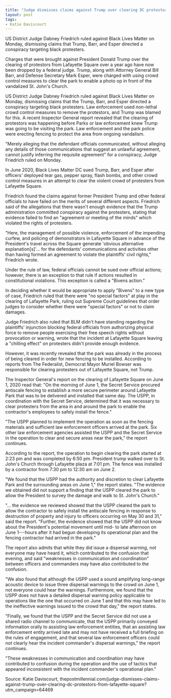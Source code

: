 ```yaml
---
title: "Judge dismisses claims against Trump over clearing DC protestors from Lafayette Square"
layout: post
tags:
- Katie Daviscourt
---
```


US District Judge Dabney Friedrich ruled against Black Lives Matter on Monday, dismissing claims that Trump, Barr, and Esper directed a conspiracy targeting black protesters.

Charges that were brought against President Donald Trump over the clearing of protestors from Lafayette Square over a year ago have now been dropped by a federal judge. Trump, along with Attorney General Bill Barr, and Defense Secretary Mark Esper, were charged with using crowd control measures to clear the park to enable a photo op in front of the vandalized St. John's Church.

US District Judge Dabney Friedrich ruled against Black Lives Matter on Monday, dismissing claims that the Trump, Barr, and Esper directed a conspiracy targeting black protesters. Law enforcement used non-lethal crowd control measures to remove the protestors, and Trump was blamed for this. A recent Inspector General report revealed that the clearing of protestors was happening before Parks or law enforcement knew Trump was going to be visiting the park. Law enforcement and the park police were erecting fencing to protect the area from ongoing vandalism.

"Merely alleging that the defendant officials communicated, without alleging any details of those communications that suggest an unlawful agreement, cannot justify inferring the requisite agreement" for a conspiracy, Judge Friedrich ruled on Monday.

In June 2020, Black Lives Matter DC sued Trump, Barr, and Esper after officers' deployed tear gas, pepper spray, flash bombs, and other crowd control measures in an attempt to clear the violent crowd of protesters from Lafayette Square.

Friedrich found the claims against former President Trump and other federal officials to have failed on the merits of several different aspects. Friedrich said of the allegations that there wasn't enough evidence that the Trump administration committed conspiracy against the protesters, stating that evidence failed to find an "agreement or meeting of the minds" which violated the rights of protesters.

"Here, the management of possible violence, enforcement of the impending curfew, and policing of demonstrators in Lafayette Square in advance of the President's travel across the Square generate 'obvious alternative explanation[s]'... for the defendants' communications and activities other than having formed an agreement to violate the plaintiffs' civil rights," Friedrich wrote.

Under the rule of law, federal officials cannot be sued over official actions; however, there is an exception to that rule if actions resulted in constitutional violations. This exception is called a "Bivens action."

In deciding whether it would be appropriate to apply "Bivens" to a new type of case, Friedrich ruled that there were "no special factors" at play in the clearing of Lafayette Park, ruling out Supreme Court guidelines that order judges to consider whether there were "special factors" or not to claim damages.

Judge Friedrich also ruled that BLM didn't have standing regarding the plaintiffs' injunction blocking federal officials from authorizing physical force to remove people exercising their free speech rights without provocation or warning, wrote that the incident at Lafayette Square leaving a "chilling effect" on protesters didn't provide enough evidence.

However, it was recently revealed that the park was already in the process of being cleared in order for new fencing to be installed. According to reports from The Federalist, Democrat Mayor Muriel Bowser was responsible for clearing protesters out of Lafayette Square, not Trump.

The Inspector General's report on the clearing of Lafayette Square on June 1, 2020 read that: "On the morning of June 1, the Secret Service procured antiscale fencing to establish a more secure perimeter around Lafayette Park that was to be delivered and installed that same day. The USPP, in coordination with the Secret Service, determined that it was necessary to clear protesters from the area in and around the park to enable the contractor's employees to safely install the fence."

"The USPP planned to implement the operation as soon as the fencing materials and sufficient law enforcement officers arrived at the park. Six other law enforcement agencies assisted the USPP and the Secret Service in the operation to clear and secure areas near the park," the report continues.

According to the report, the operation to begin clearing the park started at 2:23 pm and was completed by 6:50 pm. President trump walked over to St. John's Church through Lafayette plaza at 7:01 pm. The fence was installed by a contractor from 7:30 pm to 12:30 am on June 2.

"We found that the USPP had the authority and discretion to clear Lafayette Park and the surrounding areas on June 1," the report states. "The evidence we obtained did not support a finding that the USPP cleared the park to allow the President to survey the damage and walk to St. John's Church."

"... the evidence we reviewed showed that the USPP cleared the park to allow the contractor to safely install the antiscale fencing in response to destruction of property and injury to officers occurring on May 30 and 31," said the report. "Further, the evidence showed that the USPP did not know about the President's potential movement until mid- to late afternoon on June 1---hours after it had begun developing its operational plan and the fencing contractor had arrived in the park."

The report also admits that while they did issue a dispersal warning, not everyone may have heard it, which contributed to the confusion that evening, and said "weaknesses in communication and coordination" between officers and commanders may have also contributed to the confusion.

"We also found that although the USPP used a sound amplifying long-range acoustic device to issue three dispersal warnings to the crowd on June 1, not everyone could hear the warnings. Furthermore, we found that the USPP does not have a detailed dispersal warning policy applicable to operations like the one that occurred on June 1 and that this may have led to the ineffective warnings issued to the crowd that day," the report states.

"Finally, we found that the USPP and the Secret Service did not use a shared radio channel to communicate, that the USPP primarily conveyed information orally to assisting law enforcement entities, that an assisting law enforcement entity arrived late and may not have received a full briefing on the rules of engagement, and that several law enforcement officers could not clearly hear the incident commander's dispersal warnings," the report continues.

"These weaknesses in communication and coordination may have contributed to confusion during the operation and the use of tactics that appeared inconsistent with the incident commander's operational plan."

Source: Katie Daviscourt, thepostmillennial.com/judge-dismisses-claims-against-trump-over-clearing-dc-protestors-from-lafayette-square?utm\_campaign=64469
